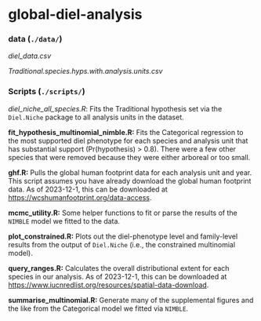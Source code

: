 # global-diel-analysis

### data (`./data/`)

*diel_data.csv*

*Traditional.species.hyps.with.analysis.units.csv*




### Scripts (`./scripts/`)

*diel_niche_all_species.R*: Fits the Traditional hypothesis set via the `Diel.Niche` package to all analysis units in the dataset.

**fit_hypothesis_multinomial_nimble.R:** Fits the Categorical regression to the most supported diel phenotype for each species and analysis unit that has substantial support (Pr(hypothesis) > 0.8). There were a few other species that were removed because they were either arboreal or too small.

**ghf.R:** Pulls the global human footprint data for each analysis unit and year. This script assumes you have already download the global human footprint data. As of 2023-12-1, this can be downloaded at https://wcshumanfootprint.org/data-access. 

**mcmc_utility.R:** Some helper functions to fit or parse the results of the `NIMBLE` model we fitted to the data.

**plot_constrained.R:** Plots out the diel-phenotype level and family-level results from the output of `Diel.Niche` (i.e., the constrained multinomial model).

**query_ranges.R:** Calculates the overall distributional extent for each species in our analysis. As of 2023-12-1, this can be downloaded at https://www.iucnredlist.org/resources/spatial-data-download. 

**summarise_multinomial.R:** Generate many of the supplemental figures and the like from the Categorical model we fitted via `NIMBLE`.






